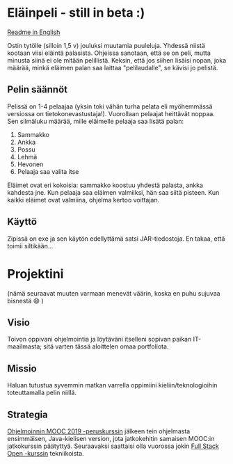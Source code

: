 # Eläinpeli - still in beta :)
[Readme in English](README.en.md)

Ostin tytölle (silloin 1,5 v) jouluksi muutamia puuleluja. Yhdessä niistä kootaan viisi eläintä palasista. 
Ohjeissa sanotaan, että se on peli, mutta minusta siinä ei ole mitään pelillistä. Keksin, että jos siihen 
lisäisi nopan, joka määrää, minkä eläimen palan saa laittaa "pelilaudalle", se kävisi jo pelistä.

## Pelin säännöt
Pelissä on 1-4 pelaajaa (yksin toki vähän turha pelata eli myöhemmässä versiossa on tietokonevastustaja!). 
Vuorollaan pelaajat heittävät noppaa. Sen silmäluku määrää, mille eläimelle pelaaja saa lisätä palan:
1. Sammakko
2. Ankka
3. Possu
4. Lehmä
5. Hevonen
6. Pelaaja saa valita itse

Eläimet ovat eri kokoisia: sammakko koostuu yhdestä palasta, ankka kahdesta jne. Kun pelaaja saa eläimen valmiiksi, 
hän saa siitä pisteen. Kun kaikki eläimet ovat valmiina, ohjelma kertoo voittajan.

## Käyttö
Zipissä on exe ja sen käytön edellyttämä satsi JAR-tiedostoja. En takaa, että toimii siltikään...

# Projektini

(nämä seuraavat muuten varmaan menevät väärin, koska en puhu sujuvaa bisnestä :smile: )
## Visio
Toivon oppivani ohjelmointia ja löytäväni itselleni sopivan paikan IT-maailmasta; sitä varten tässä aloittelen omaa portfoliota.

## Missio
Haluan tutustua syvemmin matkan varrella oppimiini kieliin/teknologioihin toteuttamalla pelin niillä.

## Strategia
[Ohjelmoinnin MOOC 2019 -peruskurssin](https://java-programming.mooc.fi/) jälkeen tein ohjelmasta ensimmäisen, Java-kielisen version, jota jatkokehitin samaisen MOOC:in jatkokurssin päätyttyä. Seuraavaksi saattaisi olla vuorossa jokin [Full Stack Open -kurssin](https://fullstackopen.com/) tekniikoista.

